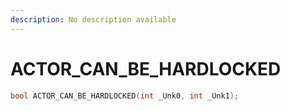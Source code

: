 ```yaml
---
description: No description available 
---
```


# ACTOR_CAN_BE_HARDLOCKED

```cpp
bool ACTOR_CAN_BE_HARDLOCKED(int _Unk0, int _Unk1);
```